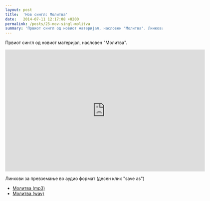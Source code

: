 ```yaml
---
layout: post
title:  'Нов сингл: Молитва'
date:   2014-07-11 12:17:08 +0200
permalink: /posts/25-nov-singl-molitva
summary: 'Првиот сингл од новиот материјал, насловен "Молитва". Линкови за превземање во аудио формат (десен клик "save as") Молитва (mp3) Молитва...'
---
```


<p>Првиот сингл од новиот материјал, насловен "Молитва".</p><p><iframe width="640" height="390" src="https://www.youtube.com/embed/WK1IFkqbmvo" frameborder="0"></iframe></p><p>Линкови за превземање во аудио формат (десен клик "save as")</p><ul><li><a href="/uploads/attachment/Molitva.mp3" title="Молитва (mp3)">Молитва (mp3)</a></li><li><a href="/uploads/attachment/Molitva.wav" title="Молитва (wav)">Молитва (wav)</a></li></ul>
